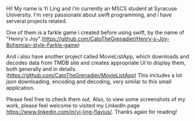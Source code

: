 Hi! My name is Yi Ling and i'm currently an MSCS student at Syracuse University. I'm very passionate about swift programming, and i have serveral projects related. 

One of them is a farkle game i created before using swift, by the name of "Henry's Joy".(https://github.com/CatoTheGrenadier/Henry-s-Joy-Bohemian-style-Farkle-game) 

And i also have another project called MovieListApp, which downloads and decodes data from TMDB site and creates appropriate UI to display them, both generally and in details.(https://github.com/CatoTheGrenadier/MovieListApp) This includes a lot json downloading, encoding and decoding, very similar to this small application. 

Please feel free to check them out. Also, to view some screenshots of my work, please feel welcome to visited my LinkedIn page https://www.linkedin.com/in/yi-ling-flavius/. Thanks again for reading!
